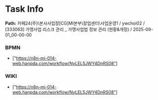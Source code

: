# Task Info

**Path:** 카페24(주)\본사사업장\[CG]MI본부\창업센터\사업운영1 / ywchoi02 / [333063] 가맹사업 리스크 관리 _ 가맹사업법 정보 관리 (현황&개정) / 2025-09-01_00-00-00

### BPMN
- ["https://n8n-mi-014-web.hanpda.com/workflow/NyLEL5JWY4DnRS08"]

### WIKI
- ["https://n8n-mi-014-web.hanpda.com/workflow/NyLEL5JWY4DnRS08"]

